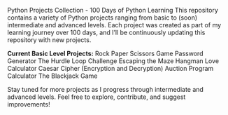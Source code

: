 Python Projects Collection - 100 Days of Python Learning
This repository contains a variety of Python projects ranging from basic to (soon) intermediate and advanced levels. Each project was created as part of my learning journey over 100 days, and I’ll be continuously updating this repository with new projects.

**Current Basic Level Projects:**
Rock Paper Scissors Game
Password Generator
The Hurdle Loop Challenge
Escaping the Maze
Hangman
Love Calculator
Caesar Cipher (Encryption and Decryption)
Auction Program
Calculator
The Blackjack Game

Stay tuned for more projects as I progress through intermediate and advanced levels. Feel free to explore, contribute, and suggest improvements!
